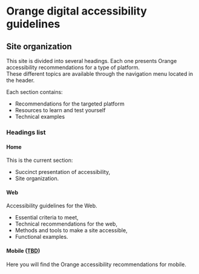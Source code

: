 # Orange digital accessibility guidelines <h2 class="page-title">Site organization</h2>
<script>$(document).ready(function () {
    setBreadcrumb([{"label":"Organization"}]);
});</script>

This site is divided into several headings. Each one presents Orange accessibility recommendations for a type of platform.  
These different topics are available through the navigation menu located in the header.

Each section contains:
- Recommendations for the targeted platform
- Resources to learn and test yourself
- Technical examples

### Headings list
#### Home
This is the current section:
- Succinct presentation of accessibility,
- Site organization.

#### Web
Accessibility guidelines for the Web.
- Essential criteria to meet,
- Technical recommendations for the web,
- Methods and tools to make a site accessible,
- Functional examples.

#### Mobile (<abbr title="to be done">TBD</abbr>)
Here you will find the Orange accessibility recommendations for mobile.

&nbsp;
<!--  This file is part of a11y-guidelines | Our vision of mobile & web accessibility guidelines and best practices, with valid/invalid examples.
 Copyright (C) 2016  Orange SA
 See the Creative Commons Legal Code Attribution-ShareAlike 3.0 Unported License for more details (LICENSE file). -->